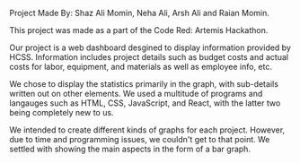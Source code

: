 Project Made By: Shaz Ali Momin, Neha Ali, Arsh Ali and Raian Momin.

This project was made as a part of the Code Red: Artemis Hackathon. 

Our project is a web dashboard desgined to display information provided by HCSS. Information
includes project details such as budget costs and actual costs for labor, equipment, and materials as well as employee info, etc.

We chose to display the statistics primarily in the graph, with sub-details written out on other elements. We used a multitude of programs and langauges such as HTML, CSS, JavaScript, and React, with the latter two being completely new to us. 

We intended to create different kinds of graphs for each project. However, due to time and programming issues, we couldn't get to that point. We settled with showing the main aspects in the form of a bar graph.
